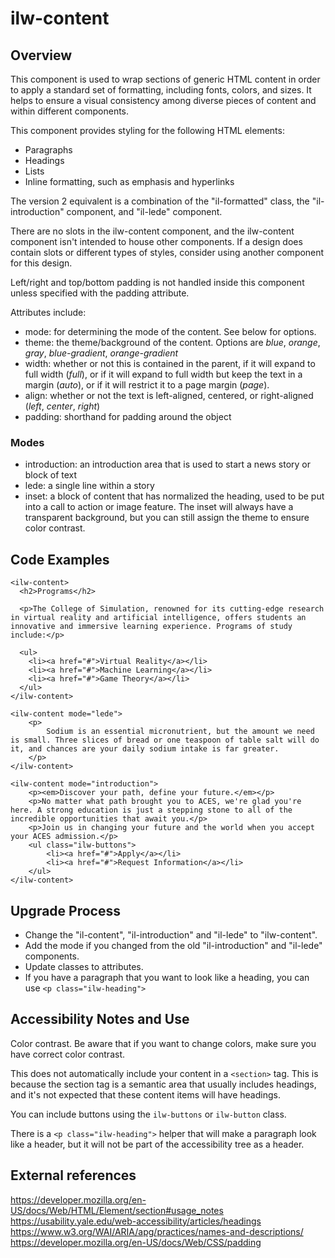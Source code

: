 # ilw-content

## Overview

This component is used to wrap sections of generic HTML content in order to apply a standard set of formatting, including fonts, colors, and sizes. It helps to ensure a visual consistency among diverse pieces of content and within different components.

This component provides styling for the following HTML elements:

  * Paragraphs
  * Headings
  * Lists
  * Inline formatting, such as emphasis and hyperlinks

The version 2 equivalent is a combination of the "il-formatted" class, the "il-introduction" component, and "il-lede" component. 

There are no slots in the ilw-content component, and the ilw-content component isn't intended to house other components. If a design does contain slots or different types of styles, consider using another component for this design. 

Left/right and top/bottom padding is not handled inside this component unless specified with the padding attribute. 

Attributes include:

  * mode: for determining the mode of the content. See below for options.
  * theme: the theme/background of the content. Options are *blue*, *orange*, *gray*, *blue-gradient*, *orange-gradient*
  * width: whether or not this is contained in the parent, if it will expand to full width (*full*), or if it will expand to full width but keep the text in a margin (*auto*), or if it will restrict it to a page margin (*page*).
  * align: whether or not the text is left-aligned, centered, or right-aligned (*left*, *center*, *right*)
  * padding: shorthand for padding around the object

### Modes

  * introduction: an introduction area that is used to start a news story or block of text
  * lede: a single line within a story
  * inset: a block of content that has normalized the heading, used to be put into a call to action or image feature. The inset will always have a transparent background, but you can still assign the theme to ensure color contrast. 


## Code Examples

```
<ilw-content>
  <h2>Programs</h2>
  
  <p>The College of Simulation, renowned for its cutting-edge research in virtual reality and artificial intelligence, offers students an innovative and immersive learning experience. Programs of study include:</p>
  
  <ul>
    <li><a href="#">Virtual Reality</a></li>
    <li><a href="#">Machine Learning</a></li>
    <li><a href="#">Game Theory</a></li>
  </ul>
</ilw-content>
```

```
<ilw-content mode="lede">
    <p>
        Sodium is an essential micronutrient, but the amount we need is small. Three slices of bread or one teaspoon of table salt will do it, and chances are your daily sodium intake is far greater.
    </p>
</ilw-content>
```

```
<ilw-content mode="introduction">
    <p><em>Discover your path, define your future.</em></p>
    <p>No matter what path brought you to ACES, we're glad you're here. A strong education is just a stepping stone to all of the incredible opportunities that await you.</p>
    <p>Join us in changing your future and the world when you accept your ACES admission.</p>
    <ul class="ilw-buttons">
        <li><a href="#">Apply</a></li>
        <li><a href="#">Request Information</a></li>
    </ul>
</ilw-content>
```

## Upgrade Process

* Change the "il-content", "il-introduction" and "il-lede" to "ilw-content". 
* Add the mode if you changed from the old "il-introduction" and "il-lede" components. 
* Update classes to attributes.
* If you have a paragraph that you want to look like a heading, you can use `<p class="ilw-heading">`

## Accessibility Notes and Use

Color contrast. Be aware that if you want to change colors, make sure you have correct color contrast. 

This does not automatically include your content in a ``<section>`` tag. This is because the section tag is a semantic area that usually includes headings, and it's not expected that these content items will have headings. 

You can include buttons using the `ilw-buttons` or `ilw-button` class. 

There is a `<p class="ilw-heading">` helper that will make a paragraph look like a header, but it will not be part of the accessibility tree as a header. 

## External references

https://developer.mozilla.org/en-US/docs/Web/HTML/Element/section#usage_notes
https://usability.yale.edu/web-accessibility/articles/headings 
https://www.w3.org/WAI/ARIA/apg/practices/names-and-descriptions/
https://developer.mozilla.org/en-US/docs/Web/CSS/padding